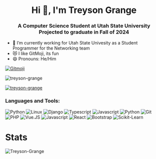 <h1 align="center">Hi 👋, I'm Treyson Grange</h1>
<h3 align="center">A Computer Science Student at Utah State University Projected to graduate in Fall of 2024</h3>

- 🔭 I’m currently working for Utah State Univesity as a Student Programmer for the Networking team
- 😻 I like GitMoji, its fun
- 😄 Pronouns: He/Him

<a href="https://gitmoji.dev">
  <img
    src="https://img.shields.io/badge/gitmoji-%20😜%20😍-FFDD67.svg?style=flat-square"
    alt="Gitmoji"
  />
</a>

<p align="left"> <img src="https://komarev.com/ghpvc/?username=treyson-grange&label=Profile%20views&color=0e75b6&style=flat" alt="treyson-grange" /> </p>

<p align="left"> <a href="https://github.com/ryo-ma/github-profile-trophy"><img src="https://github-profile-trophy.vercel.app/?username=treyson-grange&theme=chalk" alt="treyson-grange" /></a> </p>

<h3 align="left">Languages and Tools:</h3>

![Python](https://img.shields.io/badge/-Python-black?style=flat&logo=Python&logoColor=FFE17E)
![Linux](https://img.shields.io/badge/-Linux-black?style=flat&logo=Linux&logoColor=FFFFFF)
![Django](https://img.shields.io/badge/-Django-black?style=flat&logo=Django&logoColor=20AA76)
![Typescript](https://img.shields.io/badge/-Typescript-black?style=flat&logo=Typescript)
![Javascript](https://img.shields.io/badge/-Javascript-black?style=flat&logo=Javascript)
![Python](https://img.shields.io/badge/-Python-black?style=flat&logo=Python)
![Git](https://img.shields.io/badge/-Git-black?style=flat&logo=Git)
![PHP](https://img.shields.io/badge/-PHP-black?style=flat&logo=PHP)
![Vue.JS](https://img.shields.io/badge/-Vue.JS-black?style=flat&logo=vuedotjs)
![Javascript](https://img.shields.io/badge/-Javascript-black?style=flat&logo=Javascript)
![React](https://img.shields.io/badge/-React-black?style=flat&logo=React)
![Bootstrap](https://img.shields.io/badge/-Bootstrap-black?style=flat&logo=Bootstrap)
![Scikit-Learn](https://img.shields.io/badge/-Scikit_Learn-black?style=flat&logo=scikit-learn)

<h1>Stats</h1>

<p><img align="center" src="https://github-readme-stats.vercel.app/api?username=Treyson-Grange&hide_title=true&show_icons=true&count_private=true&theme=react&hide_border=true" alt="Treyson-Grange" /></p>
